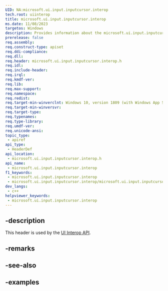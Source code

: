 ```yaml
---
UID: NA:microsoft.ui.input.inputcursor.interop
tech.root: uiinterop
title: microsoft.ui.input.inputcursor.interop
ms.date: 11/08/2023
targetos: Windows
description: Provides information about the microsoft.ui.input.inputcursor.interop.h header for the UI Interop API.
prerelease: false
req.assembly: 
req.construct-type: apiset
req.ddi-compliance: 
req.dll: 
req.header: microsoft.ui.input.inputcursor.interop.h
req.idl: 
req.include-header: 
req.irql: 
req.kmdf-ver: 
req.lib: 
req.max-support: 
req.namespace: 
req.redist: 
req.target-min-winverclnt: Windows 10, version 1809 (with Windows App SDK 1.4 or later)
req.target-min-winversvr: 
req.target-type: 
req.typenames: 
req.type-library: 
req.umdf-ver: 
req.unicode-ansi: 
topic_type:
 - apiref
api_type:
 - HeaderDef
api_location:
 - microsoft.ui.input.inputcursor.interop.h
api_name:
 - microsoft.ui.input.inputcursor.interop
f1_keywords:
 - microsoft.ui.input.inputcursor.interop
 - microsoft.ui.input.inputcursor.interop/microsoft.ui.input.inputcursor.interop
dev_langs:
 - c++
helpviewer_keywords:
 - microsoft.ui.input.inputcursor.interop
---
```


## -description

This header is used by the [UI Interop API](../_uiinterop/index.md).

## -remarks

## -see-also

## -examples
